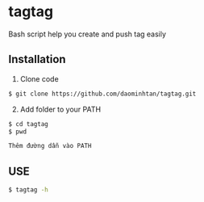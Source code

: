 # tagtag
Bash script help you create and push tag easily

## Installation


1. Clone code

```sh
$ git clone https://github.com/daominhtan/tagtag.git
```

2. Add folder to your PATH

```sh
$ cd tagtag
$ pwd

Thêm đường dẫn vào PATH
```

## USE

```sh
$ tagtag -h

```
